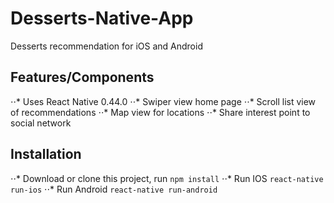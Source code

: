 # Desserts-Native-App
Desserts recommendation for iOS and Android

## Features/Components
⋅⋅*  Uses React Native 0.44.0
⋅⋅*  Swiper view home page
⋅⋅*  Scroll list view of recommendations
⋅⋅*  Map view for locations
⋅⋅*  Share interest point to social network

## Installation
⋅⋅* Download or clone this project, run `npm install`
⋅⋅* Run IOS `react-native run-ios`
⋅⋅* Run Android `react-native run-android`
